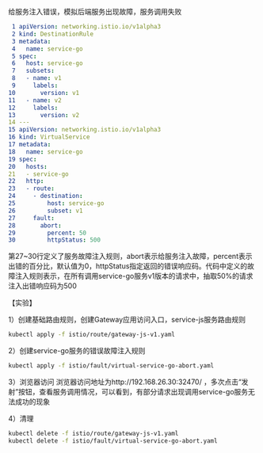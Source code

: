 给服务注入错误，模拟后端服务出现故障，服务调用失败

```yaml
 1 apiVersion: networking.istio.io/v1alpha3
 2 kind: DestinationRule
 3 metadata:
 4   name: service-go
 5 spec:
 6   host: service-go
 7   subsets:
 8   - name: v1
 9     labels:
10       version: v1
11   - name: v2
12     labels:
13       version: v2
14 ---
15 apiVersion: networking.istio.io/v1alpha3
16 kind: VirtualService
17 metadata:
18   name: service-go
19 spec:
20   hosts:
21   - service-go
22   http:
23   - route:
24     - destination:
25         host: service-go
26         subset: v1
27     fault:
28       abort:
29         percent: 50
30         httpStatus: 500
```
第27~30行定义了服务故障注入规则，abort表示给服务注入故障，percent表示出错的百分比，默认值为0，httpStatus指定返回的错误响应码。代码中定义的故障注入规则表示，在所有调用service-go服务v1版本的请求中，抽取50%的请求注入出错响应码为500

【实验】

1）创建基础路由规则，创建Gateway应用访问入口，service-js服务路由规则

```bash
kubectl apply -f istio/route/gateway-js-v1.yaml
```
2）创建service-go服务的错误故障注入规则

```bash
kubectl apply -f istio/fault/virtual-service-go-abort.yaml
```
3）浏览器访问
浏览器访问地址为http://192.168.26.30:32470/ ，多次点击“发射”按钮，查看服务调用情况，可以看到，有部分请求出现调用service-go服务无法成功的现象

4）清理

```bash
kubectl delete -f istio/route/gateway-js-v1.yaml
kubectl delete -f istio/fault/virtual-service-go-abort.yaml
```
